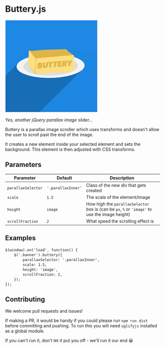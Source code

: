 # Buttery.js

<img src="assets/buttery.png" alt="buttery">

_Yes, another jQuery parallax image slider..._

Buttery is a parallax image scroller which uses transforms and doesn't allow the user to scroll past the end of the image.

It creates a new element inside your selected element and sets the background. This element is then adjusted with CSS transforms.

## Parameters

| Parameter | Default | Description |
|---|---|---|
| `parallaxSelector` | `'.parallaxInner'` | Class of the new div that gets created |
| `scale` | `1.5` | The scale of the element/image |
| `height` | `image` | How high the `parallaxSelector` box is (can be `px`, `%` or `'image'` to use the image height) |
| `scrollFraction` | `2` | What speed the scrolling effect is |

## Examples

```
$(window).on('load', function() {
	$('.banner').buttery({
		parallaxSelector: '.parallaxInner',
		scale: 1.5,
		height: 'image',
		scrollFraction: 2,
	});
});
```

## Contributing

We welcome pull requests and issues! 

If making a PR, it would be handy if you could please run `npm run dist` before committing and pushing. To run this you will need `uglifyjs` installed as a global module.

If you can't run it, don't let it put you off - we'll run it our end 😀
